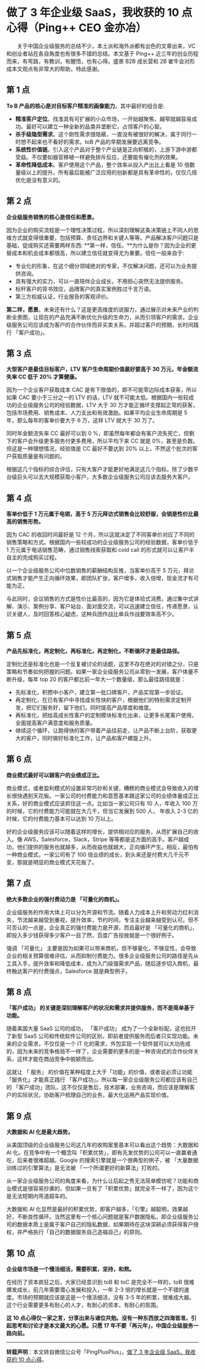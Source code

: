 # 做了 3 年企业级 SaaS，我收获的 10 点心得（Ping++ CEO 金亦冶）

　　关于中国企业级服务的总结不少，本土派和海外派都有出色的文章出来，VC 和创业者站在各自角度也有很多不错的总结。本文基于 Ping++ 近三年的创业历程而来，有弯路，有教训，有醒悟，也有心得。盛景 B2B 成长营和 2B 崔牛会对形成本文观点有非常大的帮助，特此感谢。

第 1 点
-----

**To B 产品的核心是对目标客户精准的画像能力**。其中最好的组合是:

 - **精准客户定位**。找准具有可扩展的小众市场，一开始越聚焦、越窄就越容易成功。最好可以建立一种全新的品类并垄断它，占领客户的心智。
 - **杀手级隐型需求**。这个刚性需求很隐蔽，一直没有被很好的解决，属于同行一时想不起来也不看好的需求。toB 产品的早期发展要远离竞争。
 - **系统性价值链**。引入这个产品对于整个产业链是正向积极的，上游下游中游都受益。不仅要如器官移植一样避免排斥反应，还要能有催化剂的效果。
 - **革命性降低成本**。客户使用这个产品，整个效率从投入产出比上看是 10 倍数量级以上的提升。所有最后能被广泛应用的创新都是具有革命性的，仅仅几倍优化是没有意义的。

第 2 点
---
**企业级服务销售的核心是信任和愿景。**

因为企业的购买流程是一个理性决策过程，所以深刻理解这条决策链上不同人的思维方式就变得很重要，包括预算、责任边界和关键人等等。产品解决客户问题只是基础，促成购买还需要两样东西: **第一样，信任。**为什么是你？因为企业的更替成本和机会成本都很高，所以建立信任就变得尤为重要。信任一般来自于: 

 - 专业化的形象，在这个细分领域绝对的专家，不仅解决问题，还可以为业务提供咨询。
 - 具有强大的实力，可以一直陪伴企业成长，不用担心突然无法提供服务。
 - 标杆客户的背书效应，品牌客户的真实案例胜过千言万语。
 - 第三方权威认证，行业报告的客观评价。

**第二样，愿景**。未来还有什么？这是更高维度的说服力，通过展示对未来产业的判断全景图，让现在的产品充满不断优化升级的生命力，从而引领客户的需求。企业级服务公司应该成为客户的合作伙伴而非买卖关系，并超过客户的预期，长时间践行 「客户成功」。

第 3 点
---

**大型客户是最佳目标客户，LTV 客户生命周期价值最好要高于 30 万元，年金额流失率 CC 低于 20% 才算健康。**

因为一个企业客户获取成本 CAC 是有下限值的，即不可能零边际成本获客，所以如果 CAC 要小于三分之一的 LTV 的话，LTV 就不可能太低。根据国内一些较成功的企业级服务公司的经验数据，LTV 大于 30 万才能正循环支撑起正常的获客，包括市场费用、销售成本、人力支出和有效激励。如果平均企业生命周期是 5 年，那么每年的客单价要大于 6 万，这样 LTV 就大于 30 万了。

同时年金额流失率 CC 最好可以到 0 %，即虽然每年都会有客户流失死亡，但剩下的客户会升级更多服务付更多费用，所以平均下来 CC 就是 0%，甚至是负数。但这是一种理想情况，经验值是 CC 最好不要达到 20% 以上，不然这个批次的客户获取质量是有问题的。

根据这几个指标的综合评估，只有大客户才能更好地满足这几个指标。除了少数平台级巨头可以去大规模获取小客户，大多数企业级服务公司应该去服务大客户。

第 4 点
---
**客单价低于 1 万元属于电销，高于 5 万元拜访式销售会比较舒服，会销是性价比最高的销售形势。**

因为 CAC 的收回时间最好是 12 个月，所以这就决定了不同客单价对应了不同的销售策略和方式。根据国内一些较成功的企业级服务公司的经验数据，客单价低于 1 万元属于电话销售范畴，通过销售线索获取和 cold call 的形式就可以让客户半自主的完成购买过程。

以一个企业级服务公司中位数销售的薪酬结构反推，当客单价高于 5 万元，拜访式销售才能产生正向循环效果，即团队扩张，客户增多，收入倍增，现金流才有可能为正。

与此同时，会议销售的方式是性价比最高的，因为它是体验式消费。通过集中式讲解、演示、案例分享、客户站台、面对面交流，可以迅速建立信任，传递愿景，认识关键人，及时回答核心疑虑，这种兵团作战比单兵作战要效率高不少。

第 5 点
---
**产品先标准化，再定制化，再标准化，再定制化，不断循环才是最佳路径。**

定制化还是标准化也是一个反复被讨论的话题，这里不存在绝对的对错之分，只是策略和节奏如何把握的问题。如果一家企业级服务公司从零到一发展，客户体量不断升级，每年 top 20 的客户都比前一年大一个数量级，那么最佳路径就是：

 - 先标准化，积攒中小客户，建立第一批口碑客户，产品实现第一步验证。
 - 再定制化，在已有客户中寻找成长性快的客户，根据他们的特别需求定制开发，把它们服务好，留下他们，同时提高产品厚度和维度。
 - 再标准化，把给高成长性客户的定制模块标准化出来，让更多长尾客户使用，全面提高客户满意度和服务质量。
 - 继续这个循环，让跑得快的客户带着产品往前走，让产品不断上台阶，获取更大的客户，同时做好标准化工作，让产品和客户螺旋上升。

第 6 点
---
**商业模式最好可以跟客户的业绩成正比。**

商业模式，或者盈利模式的设置非常巧妙和关键，糟糕的商业模式会导致收入的增长很快遇到天花板。一家公司的付费能力和意愿基本跟这家公司的业绩体量成正比关系，好的商业模式应该抓住这一点。比如当一家公司只有 10 人，年收入 100 万的时候，它的付费能力可能就在大几千，但当它发展到 500 人， 年收入 2-3 亿的时候，它的付费能力基本可以达到 10 万以上。

好的企业级服务应该可以随着这样的增长，提供相对应的服务，从而扩展自己的收入。像 AWS，Salesforce，Slack，Stripe 等等都是这方面的高手。客户越成功，他们提供的服务也就越多，从而收益也就越大，正向循环产生。相反，最怕有一种商业模式，一家公司有了 100 倍业绩的成长，到头来还是付费大几千元不变，那就是明显的商业模式天花板了。

第 7 点
---
**绝大多数企业的强付费动力是 「可量化的商机」。**

企业级服务的作用大体上可以分为开源和节流。随着人力成本上升和劳动力红利消失，节流越来越受到重视，提升效率，节约时间，专注主业越来越受到认可。但不可否认的一点是，企业真正的强付费能力是开源，而且最好是 「可量化的商机」，即投入多少钱获得多少客户一目了然，百度广告投放就是一个很好例子。

强调 「可量化」 主要是因为如果可以带来商机，但不够量化，不够显性，会导致企业的相关预算很难评估，从而抑制付费能力。很多企业级服务公司的路径是先从工具入手，提升效率和降低成本，成为入门级强需求产品，随后逐步切入商机，最终触达客户的付费强点，Salesforce 就是典型例子。

第 8 点
---
**「客户成功」 的关键是深刻理解客户的状况和需求并提供服务，而不是简单基于功能。**

随着美国大量 SaaS 公司的成功， 「客户成功」 成为了一个全新标配，这也拉开了新型 SaaS 公司和传统软件公司的区别，即前者提供服务而后者只实现功能。未来的企业需求，不仅仅是一个 IT 化的需求，外包实现一个软件就可以大功告成的，因为未来的竞争格局不一样了，企业需要的更多的是一种咨询式的合作伙伴关系，这样才能在商战竞争中脱颖而出。

这就让 「 服务」 的价值在某种程度上大于「功能」的价值，或者说必须让功能 「服务化」才能真正践行 「客户成功」。所以每一家企业级服务公司都应该有自己的 「客户成功」团队，这不仅仅是售后，技术部署，业务咨询，而应该是理解客户的实际状况，协助客户梳理自己的业务，最大化运用产品实现价值。

第 9 点
-----
**大数据和 AI 化是最大趋势。**

从美国顶级的企业级服务公司这几年的收购案里基本可以看出这个趋势：大数据和 AI 化。在竞争中有一个概念叫「积累优势」，即有先发优势的公司可以一直赢者通吃，后来者很难超越。Google 的搜索引擎就是一个很典型的例子，被 「大量数据训练过的引擎算法」是无法被 「一个所谓更好的新算法」打败的。

从一家企业级服务公司的角度来看，为什么让后起之秀无法简单模仿呢？功能和商业模式是很容易抄袭的，但如果一旦有了「积累优势」就完全不一样了，因为这个是无法短期内弯道超车的。

大数据和 AI 化显然是最好的积累优势，即客户越多，「引擎」越聪明，效果越好，不断良性循环。当然这里有一个核心问题就是客户数据隐私，即企业级服务公司的数据本质上是属于客户自己的隐私数据，如果期待在这块深耕必须获得客户授权，并严格执行「自己的数据服务自己造福自己」的原则。

第 10 点
------
**企业级市场是一个慢活细活，需要积累，坚持，和熬。**

在经历了资本疯狂之后，大家已经意识到 toB 和 toC 是完全不一样的，toB 很难爆发成长，前几年需要潜心发展和投入，一年 2-3 倍的增长就是一个不错的速度。市场的预期就应该是这是一个慢活细活，没有 3-5 年的积累，很难成大器。这个行业需要更多有耐心的人才，有耐心的资本，有耐心的氛围。

**这 10 点心得仅一家之言，分享出来与诸位共勉。没有一种东西放之四海皆准，引起思考和讨论才是本文最大的心愿。只愿 17 年不要「再元年」，中国企业级服务一路向前。**


----------
**转载声明**：本文转自微信公众号「PingPlusPlus」，[做了 3 年企业级 SaaS，我收获的 10 点心得](http://mp.weixin.qq.com/s?__biz=MzA3MjQ1ODcxOQ==&mid=2652648118&idx=1&sn=3e6b870542f32eded7215f812731f149&chksm=84f69a06b38113105c3f8131308d99acc05e6e3c5bead1653277a5ed987c437af9fd5762325a&mpshare=1&scene=23&srcid=0610LZFCKrSY7zcOevrSDw0c#rd)。
